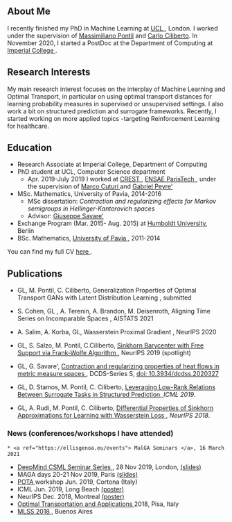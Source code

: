 ## About Me

I recently finished my PhD in Machine Learning at <a href="https://www.ucl.ac.uk/"> UCL </a>, London. I worked under the supervision of <a href="http://www0.cs.ucl.ac.uk/staff/M.Pontil/">Massimiliano Pontil</a>  and <a href="https://cciliber.github.io">Carlo Ciliberto</a>. In November 2020, I started a PostDoc at the Department of Computing at <a href="https://www.imperial.ac.uk/computing" > Imperial College <a/>.



## Research Interests

My main research interest focuses on the interplay of Machine Learning and Optimal Transport, in particular on using optimal transport distances for learning probability measures in supervised or unsupervised settings. I also work a bit on structured prediction and surrogate frameworks. Recently, I started working on more applied topics -targeting Reinforcement Learning for healthcare.

## Education
*   Research Associate at Imperial College, Department of Computing
*   PhD student at UCL, Computer Science department
     * Apr. 2019-July 2019 I worked at  <a href="http://crest.science/"> CREST </a>,  <a href="https://www.ensae.fr/en/"> ENSAE ParisTech </a>, under the supervision of <a href="http://marcocuturi.net/"> Marco Cuturi </a> and <a href="http://www.gpeyre.com/"> Gabriel Peyre' </a>
*   MSc. Mathematics, University of Pavia, 2014-2016
      * MSc dissertation: _Contraction and regularizing effects for Markov semigroups in Hellinger-Kantorovich spaces_
      * Advisor: <a href="https://www-dimat.unipv.it/savare/"> Giuseppe Savare' </a>
*   Exchange Program (Mar. 2015- Aug. 2015) at  <a href="https://www.hu-berlin.de/en/"> Humboldt University</a>, Berlin 
*   BSc. Mathematics, <a href="http://matematica.unipv.it/en/"> University of Pavia </a>, 2011-2014

You can find my full CV <a href="CV.pdf"> here </a>.

## Publications
    
    
* GL, M. Pontil, C. Ciliberto, <a ref="arXiv:2007.14641"> Generalization Properties of Optimal Transport GANs with
    Latent Distribution Learning </a>, submitted
    
* S. Cohen, GL , A. Terenin, A. Brandon, M. Deisenroth, <a ref="http://proceedings.mlr.press/v130/cohen21a.html"> Aligning Time Series on Incomparable Spaces </a>, AISTATS 2021
    
* A. Salim, A. Korba, GL, <a ref="https://papers.nips.cc/paper/2020/file/91cff01af640a24e7f9f7a5ab407889f-Paper.pdf"> Wasserstein Proximal Gradient </a>, NeurIPS 2020
    
* GL, S. Salzo, M. Pontil, C.Ciliberto,  <a href="https://arxiv.org/pdf/1905.13194.pdf"> Sinkhorn Barycenter with Free Support via Frank-Wolfe Algorithm  </a>, NeurIPS 2019 (spotlight)
* GL, G. Savare', <a href="https://arxiv.org/pdf/1904.09825.pdf"> Contraction and regularizing properties of heat flows in metric 
measure spaces </a>, DCDS-Series S, <a href ="https://www.aimsciences.org/article/doi/10.3934/dcdss.2020327"> doi: 10.3934/dcdss.2020327 </a>
*   GL, D. Stamos, M. Pontil, C. Ciliberto,  <a href="https://arxiv.org/abs/1903.00667"> Leveraging Low-Rank Relations Between Surrogate Tasks in Structured Prediction, </a> _ICML 2019_. 
*   GL, A. Rudi, M. Pontil, C. Ciliberto,  <a href="https://papers.nips.cc/paper/7827-differential-properties-of-sinkhorn-approximation-for-learning-with-wasserstein-distance.pdf"> Differential Properties of Sinkhorn Approximations for Learning with Wasserstein Loss </a>, _NeurIPS 2018_.


### News (conferences/workshops I have attended)
    * <a ref="https://ellisgenoa.eu/events"> MalGA Seminars </a>, 16 March 2021
* <a href="http://www.csml.ucl.ac.uk/events/399"> DeepMind CSML Seminar Series </a>, 28 Nov 2019,  London,  <a href="talk_ucl_imp_new.pdf"> (slides) </a>
* MAGA days 20-21 Nov 2019, Paris <a href="slides_talk_paris.pdf"> (slides) </a>
* <a href="http://web.math.unifi.it/users/depascal/Palazzone2019/young.html"> POTA </a>  workshop Jun. 2019, Cortona (Italy)  
* ICML Jun. 2019, Long Beach <a href="posterICML.pdf"> (poster) </a>
* NeurIPS Dec. 2018, Montreal <a href="posterNeurips.pdf"> (poster) </a>
* <a href="http://www.crm.sns.it/event/436/"> Optimal Transportation and Applications </a> 2018, Pisa, Italy
* <a href="http://mlss2018.net.ar/"> MLSS 2018 </a>, Buenos Aires

